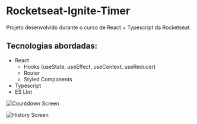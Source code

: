 # Rocketseat-Ignite-Timer

Projeto desenvolvido durante o curso de React + Typescript da Rocketseat.

## Tecnologias abordadas:
- React
  - Hooks (useState, useEffect, useContext, useReducer)
  - Router
  - Styled Components
- Typescript
- ES LInt

![Countdown Screen](https://github.com/AntonioDeveloper/Rocketseat-Ignite-Timer/tree/main/src/assets/countdown.png)

![History Screen](https://github.com/AntonioDeveloper/Rocketseat-Ignite-Timer/tree/main/src/assets/historico.png)
